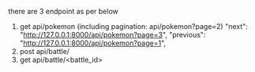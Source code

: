 there are 3 endpoint as per below
1. get api/pokemon (including pagination: api/pokemon?page=2)
  "next": "http://127.0.0.1:8000/api/pokemon?page=3",
  "previous": "http://127.0.0.1:8000/api/pokemon?page=1",
2. post api/battle/   
3. get api/battle/<battle_id>

